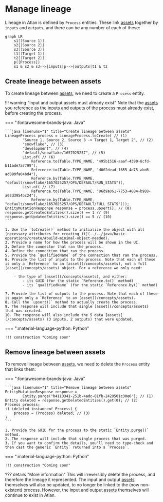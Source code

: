 
# Manage lineage

Lineage in Atlan is defined by `Process` entities. These link [assets](/concepts/assets) together by `inputs` and `outputs`, and there can be any number of each of these:

```mermaid
graph LR
	s1[(Source 1)]
	s2[(Source 2)]
	s3[(Source 3)]
	t1[(Target 1)]
	t2[(Target 2)]
	p([Process])
	s1 & s2 & s3-->|inputs|p-->|outputs|t1 & t2
```

## Create lineage between assets

To create lineage between [assets](/concepts/assets), we need to create a `Process` entity.

!!! warning "Input and output assets must already exist"
	Note that the [assets](/concepts/assets) you reference as the inputs and outputs of the process must already exist, before creating the process.

=== ":fontawesome-brands-java: Java"

	```java linenums="1" title="Create lineage between assets"
	LineageProcess process = LineageProcess.toCreate( // (1)
            "Source 1, Source 2, Source 3 -> Target 1, Target 2", // (2)
            "snowflake", // (3)
            "development", // (4)
            "default/snowflake/1657025257", // (5)
            List.of( // (6)
            	Reference.to(Table.TYPE_NAME, "495b1516-aaaf-4390-8cfd-b11ade7a7799"),
            	Reference.to(Table.TYPE_NAME, "d002dead-1655-4d75-abd6-ad889fa04bd4"),
            	Reference.by(Table.TYPE_NAME, "default/snowflake/1657025257/OPS/DEFAULT/RUN_STATS")),
            List.of( // (7)
            	Reference.to(Table.TYPE_NAME, "86d9a061-7753-4884-b988-a02d3954bc24"),
            	Reference.by(Table.TYPE_NAME, "default/snowflake/1657025257/OPS/DEFAULT/FULL_STATS")));
	EntityMutationResponse response = process.upsert(); // (8)
	response.getCreatedEntities().size() == 1 // (9)
	response.getUpdatedEntities().size() == 5 // (10)
	```
	
	1. Use the `toCreate()` method to initialize the object with all [necessary attributes for creating it](../../java/basic-operations/create/#build-minimal-object-needed).
	2. Provide a name for how the process will be shown in the UI.
	3. Define the connector that ran the process.
	4. Define the connection that ran the process.
	5. Provide the `qualifiedName` of the connection that ran the process.
	6. Provide the list of inputs to the process. Note that each of these is only a `Reference` to an [asset](/concepts/assets), not a full [asset](/concepts/assets) object. For a reference we only need:

		- the type of [asset](/concepts/assets), and either:
			- its GUID (for the static `Reference.to()` method)
			- its `qualifiedName` (for the static `Reference.by()` method)

	7. Provide the list of outputs to the process. Note that each of these is again only a `Reference` to an [asset](/concepts/assets).
	8. Call the `upsert()` method to actually create the process.
	9. The response will include that single [asset](/concepts/assets) that was created.
	10. The response will also include the 5 data [assets](/concepts/assets) (3 inputs, 2 outputs) that were updated.

=== ":material-language-python: Python"

	!!! construction "Coming soon"

## Remove lineage between assets

To remove lineage between [assets](/concepts/assets), we need to delete the `Process` entity that links them:

=== ":fontawesome-brands-java: Java"

	```java linenums="1" title="Remove lineage between assets"
	EntityMutationResponse response =
			Entity.purge("b4113341-251b-4adc-81fb-2420501c30e6"); // (1)
	Entity deleted = response.getDeletedEntities().get(0); // (2)
	Process process;
	if (deleted instanceof Process) {
		process = (Process) deleted; // (3)
	}
	```
	
	1. Provide the GUID for the process to the static `Entity.purge()` method.
	2. The response will include that single process that was purged.
	3. If you want to confirm the details, you'll need to type-check and then cast the generic `Entity` returned into a `Process`.

=== ":material-language-python: Python"

	!!! construction "Coming soon"

??? details "More information"
	This will irreversibly delete the process, and therefore the lineage it represented. The input and output [assets](/concepts/assets) themselves will also be updated, to no longer be linked to the (now non-existent) process. However, the input and output [assets](/concepts/assets) themselves will continue to exist in Atlan.
